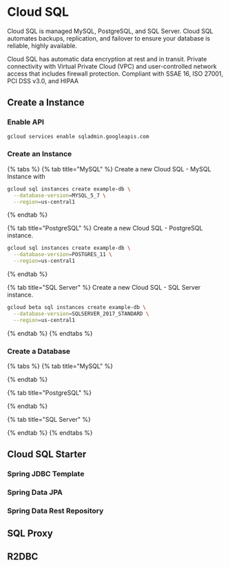 # Cloud SQL

Cloud SQL is managed MySQL, PostgreSQL, and SQL Server.  Cloud SQL automates backups, replication, and failover to ensure your database is reliable, highly available.

Cloud SQL has automatic data encryption at rest and in transit. Private connectivity with Virtual Private Cloud \(VPC\) and user-controlled network access that includes firewall protection. Compliant with SSAE 16, ISO 27001, PCI DSS v3.0, and HIPAA

## Create a Instance

### Enable API

```bash
gcloud services enable sqladmin.googleapis.com
```

### Create an Instance

{% tabs %}
{% tab title="MySQL" %}
Create a new Cloud SQL - MySQL Instance with 

```bash
gcloud sql instances create example-db \
  --database-version=MYSQL_5_7 \
  --region=us-central1
```
{% endtab %}

{% tab title="PostgreSQL" %}
Create a new Cloud SQL - PostgreSQL instance.

```bash
gcloud sql instances create example-db \
  --database-version=POSTGRES_11 \
  --region=us-central1
```
{% endtab %}

{% tab title="SQL Server" %}
Create a new Cloud SQL - SQL Server instance.

```bash
gcloud beta sql instances create example-db \
  --database-version=SQLSERVER_2017_STANDARD \
  --region=us-central1
```
{% endtab %}
{% endtabs %}

### Create a Database

{% tabs %}
{% tab title="MySQL" %}

{% endtab %}

{% tab title="PostgreSQL" %}

{% endtab %}

{% tab title="SQL Server" %}

{% endtab %}
{% endtabs %}

## Cloud SQL Starter

### Spring JDBC Template

### Spring Data JPA

### Spring Data Rest Repository

## SQL Proxy

## R2DBC




